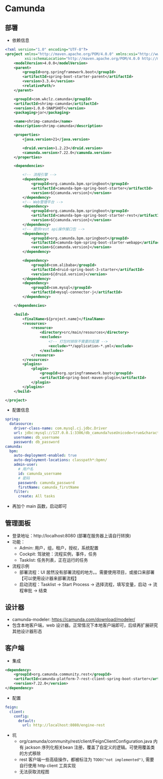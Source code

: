 # Camunda

## 部署

- 依赖信息
```xml
<?xml version="1.0" encoding="UTF-8"?>
<project xmlns="http://maven.apache.org/POM/4.0.0" xmlns:xsi="http://www.w3.org/2001/XMLSchema-instance"
         xsi:schemaLocation="http://maven.apache.org/POM/4.0.0 http://maven.apache.org/xsd/maven-4.0.0.xsd">
    <modelVersion>4.0.0</modelVersion>
    <parent>
        <groupId>org.springframework.boot</groupId>
        <artifactId>spring-boot-starter-parent</artifactId>
        <version>3.3.4</version>
        <relativePath/>
    </parent>

    <groupId>com.wkclz.camunda</groupId>
    <artifactId>shrimp-camunda</artifactId>
    <version>1.0.0-SNAPSHOT</version>
    <packaging>jar</packaging>

    <name>shrimp-camunda</name>
    <description>shrimp-camunda</description>

    <properties>
        <java.version>21</java.version>

        <druid.version>1.2.23</druid.version>
        <camunda.version>7.22.0</camunda.version>
    </properties>

    <dependencies>

        <!-- 流程引擎 -->
        <dependency>
            <groupId>org.camunda.bpm.springboot</groupId>
            <artifactId>camunda-bpm-spring-boot-starter</artifactId>
            <version>${camunda.version}</version>
        </dependency>
        <!-- Web管理平台 -->
        <dependency>
            <groupId>org.camunda.bpm.springboot</groupId>
            <artifactId>camunda-bpm-spring-boot-starter-rest</artifactId>
            <version>${camunda.version}</version>
        </dependency>
        <!-- 提供rest api操作接口包 -->
        <dependency>
            <groupId>org.camunda.bpm.springboot</groupId>
            <artifactId>camunda-bpm-spring-boot-starter-webapp</artifactId>
            <version>${camunda.version}</version>
        </dependency>

        <dependency>
            <groupId>com.alibaba</groupId>
            <artifactId>druid-spring-boot-3-starter</artifactId>
            <version>${druid.version}</version>
        </dependency>
        <dependency>
            <groupId>com.mysql</groupId>
            <artifactId>mysql-connector-j</artifactId>
        </dependency>

    </dependencies>

    <build>
        <finalName>${project.name}</finalName>
        <resources>
            <resource>
                <directory>src/main/resources</directory>
                <excludes>
                    <!-- 打包时排除不需要的配置 -->
                    <exclude>**/application-*.yml</exclude>
                </excludes>
            </resource>
        </resources>
        <plugins>
            <plugin>
                <groupId>org.springframework.boot</groupId>
                <artifactId>spring-boot-maven-plugin</artifactId>
            </plugin>
        </plugins>
    </build>

</project>
```

- 配置信息
```yaml
spring:
  datasource:
    driver-class-name: com.mysql.cj.jdbc.Driver
    url: jdbc:mysql://127.0.0.1:3306/db_camunda?useUnicode=true&characterEncoding=utf8&useSSL=false&allowPublicKeyRetrieval=true&useJDBCCompliantTimezoneShift=true&useLegacyDatetimeCode=false&serverTimezone=Asia/Shanghai
    username: db_username
    password: db_password
camunda:
  bpm:
    auto-deployment-enabled: true
    auto-deployment-locations: classpath*:bpmn/
    admin-user:
      # 用户名
      id: camunda_username
      # 密码
      password: camunda_password
      firstName: camunda_firstName
    filter:
      create: All tasks
```

- 再加个 main 函数，启动即可

## 管理面板
- 登录地址：http://localhost:8080 (部署在服务器上请自行转换)
- 功能：
  - Admin: 用户，组，租户，授权，系统配置
  - Cockpit: 驾驶舱：流程实例，事件，任务
  - Tasklist: 任务列表，正在运行的任务
- 流程示例
  - 部署流程：UI 居然没有部署流程的地方。。需要使用项目，或接口来部署 【可以使用设计器来部署流程】
  - 启动流程：Tasklist -> Start Process -> 选择流程，填写变量，启动 -> 流程审批 -> 结束


## 设计器

- camunda-modeler: https://camunda.com/download/modeler/
- 包含本地客户端，web 设计器。正常情况下本地客户端即可，后续再扩展研究其他设计器形态

## 客户端

- 集成
```xml
<dependency>
    <groupId>org.camunda.community.rest</groupId>
    <artifactId>camunda-platform-7-rest-client-spring-boot-starter</artifactId>
    <version>7.22.0</version>
</dependency>
```

- 配置
```yaml
feign:
  client:
    config:
      default:
        url: http://localhost:8080/engine-rest
```

- 坑
  - org/camunda/community/rest/client/FeignClientConfiguration.java 内有 jackson 序列化相关bean 注册，覆盖了自定义的逻辑。可使用覆盖类的方式移除
  - rest 客户端一些高级操作，都被标注为 `TODO("not implemented")`, 需要自行使用 http client 工具实现
  - 无法获取流程图



